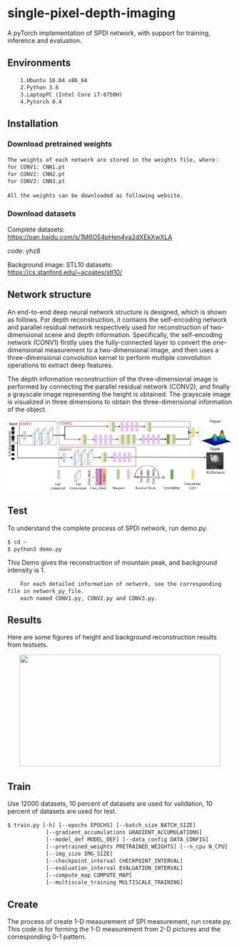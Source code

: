# single-pixel-depth-imaging
A pyTorch implementation of SPDI network, with support for training, inference and evaluation.

## Environments

        1.Ubuntu 16.04 x86_64 
        2.Python 3.6 
        3.LaptopPC (Intel Core i7-8750H) 
        4.Pytorch 0.4 


## Installation

### Download pretrained weights
    
    The weights of each network are stored in the weights file, where： 
    for CONV1: CNN1.pt  
    for CONV2: CNN2.pt
    for CONV3: CNN3.pt 
    
    All the weights can be downloaded as following website.

### Download datasets 
    
  Complete datasets:  <br>
  https://pan.baidu.com/s/1M6O54pHen4va2dXEkXwXLA
  
  code: yhz8
  
  
  Background image: STL10 datasets:  <br>
  https://cs.stanford.edu/~acoates/stl10/ 
  
## Network structure
An end-to-end deep neural network structure is designed, which is shown as follows. For depth reconstruction, it contains the self-encoding network and parallel residual network respectively used for reconstruction of two-dimensional scene and depth information. Specifically, the self-encoding network (CONV1) firstly uses the fully-connected layer to convert the one-dimensional measurement to a two-dimensional image, and then uses a three-dimensional convolution kernel to perform multiple convolution operations to extract deep features. <br>


The depth information reconstruction of the three-dimensional image is performed by connecting the parallel residual network (CONV2), and finally a grayscale image representing the height is obtained. The grayscale image is visualized in three dimensions to obtain the three-dimensional information of the object. <br>
    
 ![image](http://github.com/bianlab/single-pixel-depth-imaging/raw/master/images/network.jpg)
  
## Test 
To understand the complete process of SPDI network, run demo.py. 
    
    $ cd ~ 
    $ python3 demo.py 

This Demo gives the reconstruction of mountain peak, and background intensity is 1. 

        For each detailed information of network, see the corresponding file in network_py_file.
        each named CONV1.py, CONV2.py and CONV3.py.

## Results
Here are some figures of height and background reconstruction results from testsets.
    
 <div align=center><img width="450" height="250" src="http://github.com/bianlab/single-pixel-depth-imaging/images/simulation.png"/></div>

## Train
Use 12000 datasets, 10 percent of datasets are used for validation, 10 percent of datasets are used for test. 

    $ train.py [-h] [--epochs EPOCHS] [--batch_size BATCH_SIZE]
                [--gradient_accumulations GRADIENT_ACCUMULATIONS]
                [--model_def MODEL_DEF] [--data_config DATA_CONFIG]
                [--pretrained_weights PRETRAINED_WEIGHTS] [--n_cpu N_CPU]
                [--img_size IMG_SIZE]
                [--checkpoint_interval CHECKPOINT_INTERVAL]
                [--evaluation_interval EVALUATION_INTERVAL]
                [--compute_map COMPUTE_MAP]
                [--multiscale_training MULTISCALE_TRAINING]

## Create
The process of create 1-D measurement of SPI measurement, run create.py. This code is for forming the 1-D measurement from 2-D pictures and the corresponding 0-1 pattern. 
